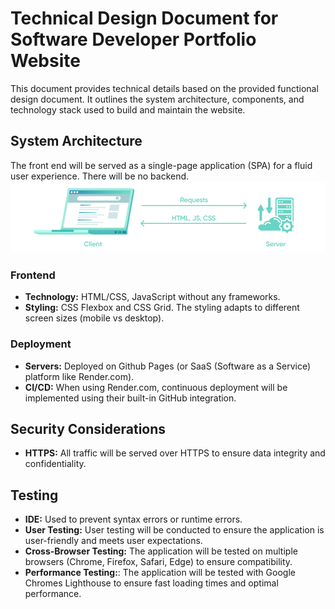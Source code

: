 
# Technical Design Document for Software Developer Portfolio Website
This document provides technical details based on the provided functional design document. 
It outlines the system architecture, components, and technology stack used to build and maintain the website.

## System Architecture
The front end will be served as a single-page application (SPA) for a fluid user experience.
There will be no backend.
![architecture_simple.png](images%2Farchitecture_simple.png)

### Frontend
- **Technology:** HTML/CSS, JavaScript without any frameworks.
- **Styling:** CSS Flexbox and CSS Grid. The styling adapts to different screen sizes (mobile vs desktop).

### Deployment
- **Servers:** Deployed on Github Pages (or SaaS (Software as a Service) platform like Render.com).
- **CI/CD:** When using Render.com, continuous deployment will be implemented using their built-in GitHub integration.

## Security Considerations
- **HTTPS:** All traffic will be served over HTTPS to ensure data integrity and confidentiality.

## Testing
- **IDE:** Used to prevent syntax errors or runtime errors.
- **User Testing:** User testing will be conducted to ensure the application is user-friendly and meets user expectations.
- **Cross-Browser Testing:** The application will be tested on multiple browsers (Chrome, Firefox, Safari, Edge) to ensure compatibility.
- **Performance Testing:**: The application will be tested with Google Chromes Lighthouse to ensure fast loading times and optimal performance.
